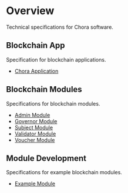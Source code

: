 # Overview

Technical specifications for Chora software.

## Blockchain App

Specification for blockchain applications.

- [Chora Application](./chora/index.md)

## Blockchain Modules

Specifications for blockchain modules.

- [Admin Module](./admin/index.md)
- [Governor Module](./governor/index.md)
- [Subject Module](./subject/index.md)
- [Validator Module](./validator/index.md)
- [Voucher Module](./voucher/index.md)

## Module Development

Specifications for example blockchain modules.

- [Example Module](./example/index.md)
